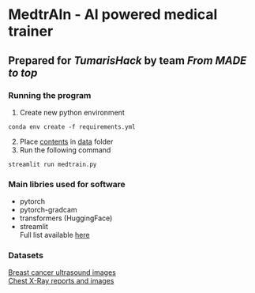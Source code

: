 # MedtrAIn - AI powered medical trainer
## Prepared for *TumarisHack* by team *From MADE to top*


### Running the program
1. Create new python environment
```
conda env create -f requirements.yml
```
2. Place [contents](https://drive.google.com/file/d/1h2KHLc_CGGMPvWkZXZgcWKscW8WF8vZp/view?usp=sharing) in [data](data/) folder
3. Run the following command
```
streamlit run medtrain.py
```


### Main libries used for software
- pytorch
- pytorch-gradcam
- transformers (HuggingFace)
- streamlit <br>
Full list available [here](requirements.yml)


### Datasets
[Breast cancer ultrasound images](https://www.kaggle.com/code/tanvirrahmanornob/breast-cancer-detection/data) <br>
[Chest X-Ray reports and images](https://physionet.org/content/mimic-cxr/2.0.0/)
